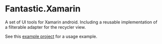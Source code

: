 # Fantastic.Xamarin
A  set of UI tools for Xamarin android. Including a reusable implementation of a filterable adapter for the recycler view.

See this [example project](https://github.com/Muigai/Fantastic/tree/master/Fantastic.Xamarin.Example) for a usage example.
